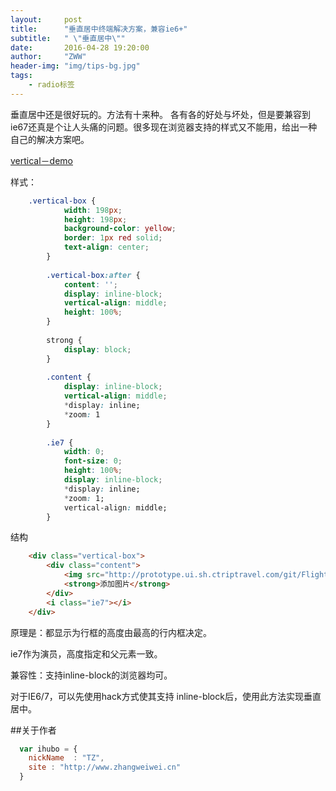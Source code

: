 ```yaml
---
layout:     post
title:      "垂直居中终端解决方案，兼容ie6+"
subtitle:   " \"垂直居中\""
date:       2016-04-28 19:20:00
author:     "ZWW"
header-img: "img/tips-bg.jpg"
tags:
    - radio标签
---
```



垂直居中还是很好玩的。方法有十来种。
各有各的好处与坏处，但是要兼容到ie67还真是个让人头痛的问题。很多现在浏览器支持的样式又不能用，给出一种自己的解决方案吧。



<a href="http://www.zhangweiwei.cn/demo/article/vertical.html" target="_blank">vertical－demo</a>

样式：
```css
    .vertical-box {
            width: 198px;
            height: 198px;
            background-color: yellow;
            border: 1px red solid;
            text-align: center;
        }
        
        .vertical-box:after {
            content: '';
            display: inline-block;
            vertical-align: middle;
            height: 100%;
        }
        
        strong {
            display: block;
        }
        
        .content {
            display: inline-block;
            vertical-align: middle;
            *display: inline;
            *zoom: 1
        }
        
        .ie7 {
            width: 0;
            font-size: 0;
            height: 100%;
            display: inline-block;
            *display: inline;
            *zoom: 1;
            vertical-align: middle;
        }
```  
结构
```html
    <div class="vertical-box">
        <div class="content">
            <img src="http://prototype.ui.sh.ctriptravel.com/git/Flight/online/master/offline/trade_sharing/images/add_pic.png" alt="">
            <strong>添加图片</strong>
        </div>
        <i class="ie7"></i>
    </div>
```

原理是：都显示为行框的高度由最高的行内框决定。

ie7作为演员，高度指定和父元素一致。

兼容性：支持inline-block的浏览器均可。

对于IE6/7，可以先使用hack方式使其支持 inline-block后，使用此方法实现垂直居中。

##关于作者

```javascript
  var ihubo = {
    nickName  : "TZ",
    site : "http://www.zhangweiwei.cn"
  }
```

    

